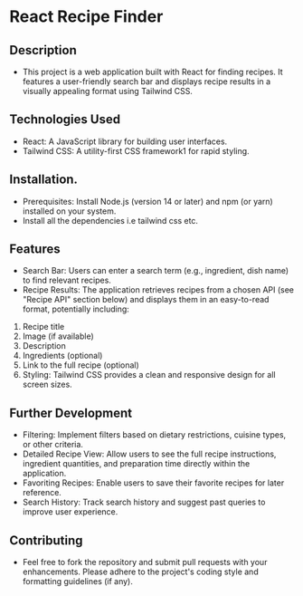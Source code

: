 # React Recipe Finder

## Description

- This project is a web application built with React for finding recipes. It features a user-friendly search bar and displays recipe results in a visually appealing format using Tailwind CSS.

## Technologies Used

- React: A JavaScript library for building user interfaces.
- Tailwind CSS: A utility-first CSS framework1 for rapid styling.  
## Installation.
- Prerequisites: Install Node.js (version 14 or later) and npm (or yarn) installed on your system.
- Install all the dependencies i.e tailwind css etc.

## Features

- Search Bar: Users can enter a search term (e.g., ingredient, dish name) to find relevant recipes.
- Recipe Results: The application retrieves recipes from a chosen API (see "Recipe API" section below) and displays them in an easy-to-read format, potentially including:
 1. Recipe title
 2. Image (if available)
 3. Description
 4. Ingredients (optional)
 5. Link to the full recipe (optional)
 6. Styling: Tailwind CSS provides a clean and responsive design for all screen sizes.

## Further Development

- Filtering: Implement filters based on dietary restrictions, cuisine types, or other criteria.
- Detailed Recipe View: Allow users to see the full recipe instructions, ingredient quantities, and preparation time directly within the application.
- Favoriting Recipes: Enable users to save their favorite recipes for later reference.
- Search History: Track search history and suggest past queries to improve user experience.

## Contributing

- Feel free to fork the repository and submit pull requests with your enhancements. Please adhere to the project's coding style and formatting guidelines (if any).
